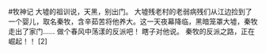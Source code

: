 #牧神记
大墟的祖训说，天黑，别出门。
大墟残老村的老弱病残们从江边捡到了一个婴儿，取名秦牧，含辛茹苦将他养大。这一天夜幕降临，黑暗笼罩大墟，秦牧走出了家门……
做个春风中荡漾的反派吧！
瞎子对他说。
秦牧的反派之路，正在崛起！！ [2]
